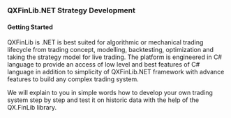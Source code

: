 ###  QXFinLib.NET Strategy Development 

#### Getting Started
QXFinLib is .NET is best suited for algorithmic or mechanical trading lifecycle from trading concept, modelling, backtesting, optimization and taking the strategy model for  live trading. The platform is engineered in C# language to provide an access of low level and best features of C# language in addition to simplicity of QXFinLib.NET framework with advance features to build any complex trading system.

We will explain to you in simple words how to develop your own trading system step by step and test it on historic data with the help of the QX.FinLib library.



